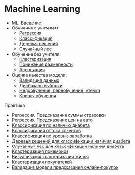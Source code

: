 # Machine Learning

* [ML. Введение](./ml_intro.ipynb)
* Обучение с учителем:
    - [Регрессия](./regression.ipynb)
    - [Классификация](./classification.ipynb)
    - [Деревья решений](./decision_trees.ipynb)
    - [Случайный лес](./random_forest.ipynb)
* Обучение без учителя:
    - [Кластеризация](./clustering.ipynb)
    - [Понижение размерности](./dimensionality_reduction.ipynb)
    - [Ассоциация](./association.ipynb)
* Оценка качества модели:
    - [Валидация данных](./validation.ipynb)
    - [Дисбаланс выборки](./unbalanced_dataset.ipynb)
    - [Недообучение, переобучение, утечка](./overfitting.ipynb)
    - [Кривая обучения](./validation_curve.ipynb)

Практика

* [Регрессия. Предсказание суммы страховки](./tasks/insurance.ipynb)
* [Регрессия. Предсказание цен на авто](./tasks/AudiPrices.ipynb)
* [Классификация по наличию диабета](./tasks/diabet_classification.ipynb)
* [Классификация оттока клиентов](./tasks/churn_classification.ipynb)
* [Классификация по уровню заработка](./tasks/AdultClassification.ipynb)
* [Деревья решений для классификации наличия диабета](./tasks/diabet_decision_trees.ipynb)
* [Случайный лес для классификации наличия диабета](./tasks/diabet_random_forest.ipynb)
* [Кластеризация покемонов](./tasks/pokemon_clusterization.ipynb)
* [Визуализация кластеризации жилья](./tasks/airbnb_clustering_visualization.ipynb)
* [Кластеризация покупателей](./tasks/customers_clustering.ipynb)
* [Валидация модели предсказания онлайн-покупок](./tasks/online_shoppers_intention.ipynb)
